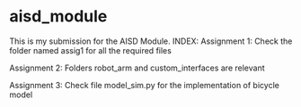 # aisd_module
This is my submission for the AISD Module.
INDEX:
Assignment 1: Check the folder named assig1 for all the required files

Assignment 2: Folders robot_arm and custom_interfaces are relevant

Assignment 3: Check file model_sim.py for the implementation of bicycle model
